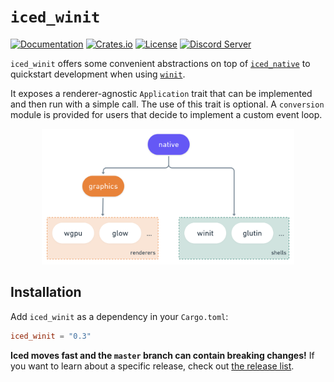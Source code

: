 # `iced_winit`
[![Documentation](https://docs.rs/iced_winit/badge.svg)][documentation]
[![Crates.io](https://img.shields.io/crates/v/iced_winit.svg)](https://crates.io/crates/iced_winit)
[![License](https://img.shields.io/crates/l/iced_winit.svg)](https://github.com/hecrj/iced/blob/master/LICENSE)
[![Discord Server](https://img.shields.io/discord/628993209984614400?label=&labelColor=6A7EC2&logo=discord&logoColor=ffffff&color=7389D8)](https://discord.gg/3xZJ65GAhd)

`iced_winit` offers some convenient abstractions on top of [`iced_native`] to quickstart development when using [`winit`].

It exposes a renderer-agnostic `Application` trait that can be implemented and then run with a simple call. The use of this trait is optional. A `conversion` module is provided for users that decide to implement a custom event loop.

<p align="center">
  <img alt="The native target" src="../docs/graphs/native.png" width="80%">
</p>

[documentation]: https://docs.rs/iced_winit
[`iced_native`]: ../native
[`winit`]: https://github.com/rust-windowing/winit

## Installation
Add `iced_winit` as a dependency in your `Cargo.toml`:

```toml
iced_winit = "0.3"
```

__Iced moves fast and the `master` branch can contain breaking changes!__ If
you want to learn about a specific release, check out [the release list].

[the release list]: https://github.com/hecrj/iced/releases
